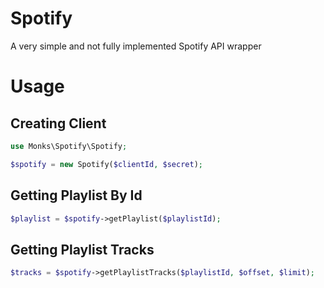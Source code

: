 # Spotify
A very simple and not fully implemented Spotify API wrapper

# Usage

## Creating Client

```php
use Monks\Spotify\Spotify;

$spotify = new Spotify($clientId, $secret);
```

## Getting Playlist By Id

```php
$playlist = $spotify->getPlaylist($playlistId);
```

## Getting Playlist Tracks

```php
$tracks = $spotify->getPlaylistTracks($playlistId, $offset, $limit);
```